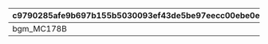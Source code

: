 |c9790285afe9b697b155b5030093ef43de5be97eecc00ebe0e66db4ae1f4d532|a102739d8e9284d8fab2002ef50fb085750a6994b59dbeb1e4405837866a0800|c9b07b57e36fa4b651f3e741a94858ac639ad0d63a205ed4089511624b8dff35|469ba4f9301005cc212ae4ba847e6dfb46c5a4dc0318dde73ed6c3a05484d72e|278c8e39cc3cec7ea5d8d86ec4d0eb1bdf40827391f93456288797712b599c95|5bb605c4ace34a664858008127542326750d56df921ffe84d76f30d220db1365|b5d96a8c3180fce0e09a2fa0c24d4a52c348c83cd0a69a9d4d6ba604e2a758be|3fc20d7d63de52021128bc9363e599e3abdd64bb2046c6b0fc8a653737dc9cd4|a087440481baabda5b4c799df71799c4f122873a0ba79c2fba9216eb3d5c73c8|ade354c689118a8509a9a218c872bf6dd7c32697bbb13de573c818566ff12e08|44d2eefb38ff9134aa4d74250091a9f67f144b802e2577440e024ea6b0cdb91e|7818f7e40cc1c037cdc3695fb1a10fc0ebff134473872fcf7b963cff02033155|
| --- | --- | --- | --- | --- | --- | --- | --- | --- | --- | --- | --- |
|bgm_MC178B|2024/08/20 11:59:59|2209007|2209006|bgm_MC178A|2024/08/16 12:00:00|9000004|2024/08/21 11:59:59|1|2024/08/26 14:59:59|2024/08/10 21:00:00|2000002|